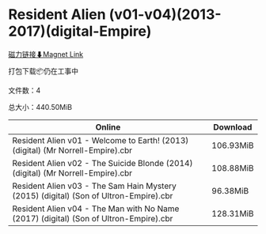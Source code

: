 # Resident Alien (v01-v04)(2013-2017)(digital-Empire)

[磁力链接⬇Magnet Link](magnet:?xt=urn:btih:22cf902f0df1e29e5c4f2c644c460cb2ccd35618&dn=Resident%20Alien%20%28v01-v04%29%282013-2017%29%28digital-Empire%29)

打包下载📦仍在工事中

文件数：4

总大小：440.50MiB

Online | Download
--- | ---
Resident Alien v01 - Welcome to Earth! (2013) (digital) (Mr Norrell-Empire).cbr | 106.93MiB
Resident Alien v02 - The Suicide Blonde (2014) (digital) (Mr Norrell-Empire).cbr | 108.88MiB
Resident Alien v03 - The Sam Hain Mystery (2015) (digital) (Son of Ultron-Empire).cbr | 96.38MiB
Resident Alien v04 - The Man with No Name (2017) (digital) (Son of Ultron-Empire).cbr | 128.31MiB